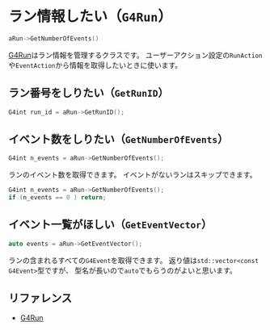 # ラン情報したい（``G4Run``）

```cpp
aRun->GetNumberOfEvents()
```

[G4Run](https://geant4.kek.jp/Reference/11.2.0/classG4Run.html)はラン情報を管理するクラスです。
ユーザーアクション設定の``RunAction``や``EventAction``から情報を取得したいときに使います。

## ラン番号をしりたい（``GetRunID``）

```cpp
G4int run_id = aRun->GetRunID();
```

## イベント数をしりたい（``GetNumberOfEvents``）

```cpp
G4int n_events = aRun->GetNumberOfEvents();
```

ランのイベント数を取得できます。
イベントがないランはスキップできます。

```cpp
G4int n_events = aRun->GetNumberOfEvents();
if (n_events == 0 ) return;
```

## イベント一覧がほしい（``GetEventVector``）

```cpp
auto events = aRun->GetEventVector();
```

ランの含まれるすべての``G4Event``を取得できます。
返り値は``std::vector<const G4Event>``型ですが、
型名が長いので`auto`でもらうのがよいと思います。

## リファレンス

- [G4Run](https://geant4.kek.jp/Reference/11.2.0/classG4Run.html)

